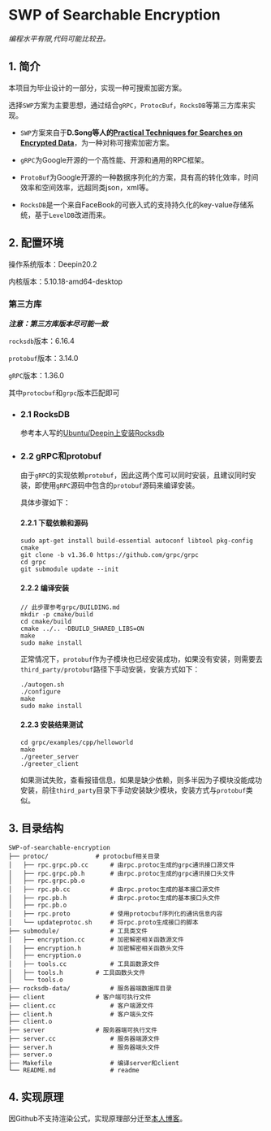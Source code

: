 # SWP of Searchable Encryption

*编程水平有限,代码可能比较丑。*

## 1. 简介

本项目为毕业设计的一部分，实现一种可搜索加密方案。


选择`SWP`方案为主要思想，通过结合`gRPC`，`ProtocBuf`，`RocksDB`等第三方库来实现。

+ `SWP`方案来自于**D.Song等人的[Practical Techniques for Searches on Encrypted Data](http://ieeexplore.ieee.org/abstract/document/848445/)**，为一种对称可搜索加密方案。

+ `gRPC`为Google开源的一个高性能、开源和通用的RPC框架。
+ `ProtoBuf`为Google开源的一种数据序列化的方案，具有高的转化效率，时间效率和空间效率，远超同类json，xml等。
+ `RocksDB`是一个来自FaceBook的可嵌入式的支持持久化的key-value存储系统，基于`LevelDB`改进而来。

## 2. 配置环境

操作系统版本：Deepin20.2 

内核版本：5.10.18-amd64-desktop

### 第三方库

***注意：第三方库版本尽可能一致***

`rocksdb`版本：6.16.4

`protobuf`版本：3.14.0

`gRPC`版本：1.36.0

其中`protocbuf`和`grpc`版本匹配即可

+ ### 2.1 RocksDB

  参考本人写的[Ubuntu/Deepin上安装Rocksdb](https://www.jianshu.com/p/575b2e27b028)

+ ### 2.2 gRPC和protobuf

  由于`gRPC`的实现依赖`protobuf`，因此这两个库可以同时安装，且建议同时安装，即使用`gRPC`源码中包含的`protobuf`源码来编译安装。

  具体步骤如下：

  #### 2.2.1 下载依赖和源码

  ```shell
  sudo apt-get install build-essential autoconf libtool pkg-config cmake
  git clone -b v1.36.0 https://github.com/grpc/grpc
  cd grpc
  git submodule update --init
  ```

  #### 2.2.2 编译安装

  ```shell
  // 此步骤参考grpc/BUILDING.md
  mkdir -p cmake/build
  cd cmake/build
  cmake ../.. -DBUILD_SHARED_LIBS=ON
  make
  sudo make install
  ```

  正常情况下，`protobuf`作为子模块也已经安装成功，如果没有安装，则需要去`third_party/protobuf`路径下手动安装，安装方式如下：

  ```shell
  ./autogen.sh
  ./configure
  make
  sudo make install
  ```

  #### 2.2.3 安装结果测试

  ```shell
  cd grpc/examples/cpp/helloworld
  make
  ./greeter_server
  ./greeter_client
  ```

  如果测试失败，查看报错信息，如果是缺少依赖，则多半因为子模块没能成功安装，前往`third_party`目录下手动安装缺少模块，安装方式与`protobuf`类似。

## 3. 目录结构

```
SWP-of-searchable-encryption
├── protoc/				# protocbuf相关目录
│	├── rpc.grpc.pb.cc		# 由rpc.protoc生成的grpc通讯接口源文件
│	├── rpc.grpc.pb.h		# 由rpc.protoc生成的grpc通讯接口头文件
│	├── rpc.grpc.pb.o		
│	├── rpc.pb.cc			# 由rpc.protoc生成的基本接口源文件
│	├── rpc.pb.h			# 由rpc.protoc生成的基本接口头文件
│	├── rpc.pb.o			
│	├── rpc.proto			# 使用protocbuf序列化的通讯信息内容
│	└── updateprotoc.sh		# 将rpc.proto生成接口的脚本
├── submodule/				# 工具类文件
│	├── encryption.cc		# 加密解密相关函数源文件
│	├── encryption.h		# 加密解密相关函数头文件
│	├── encryption.o		
│	├── tools.cc			# 工具函数源文件
│	├── tools.h			# 工具函数头文件
│	└── tools.o				
├── rocksdb-data/			# 服务器端数据库目录
├── client				# 客户端可执行文件
├── client.cc				# 客户端源文件
├── client.h				# 客户端头文件
├── client.o					
├── server				# 服务器端可执行文件
├── server.cc				# 服务器端源文件
├── server.h				# 服务器端头文件
├── server.o					
├── Makefile				# 编译server和client
└── README.md				# readme
```

## 4. 实现原理

因Github不支持渲染公式，实现原理部分迁至[本人博客](https://www.jianshu.com/p/d620bcf235e5)。
    